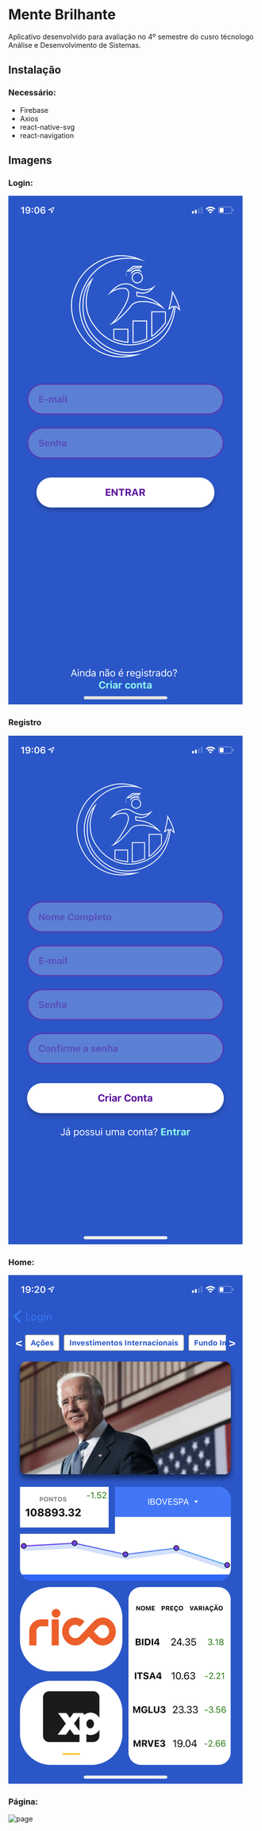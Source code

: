 # Mente Brilhante

Aplicativo desenvolvido para avaliação no 4º semestre do cusro técnologo Análise e Desenvolvimento de Sistemas.

## Instalação

### Necessário:
- Firebase
- Axios
- react-native-svg
- react-navigation

## Imagens

### Login:
![login](https://github.com/xyaanz/mente-brilhante/blob/main/SCREENSHOTS/login.png?raw=true)

### Registro
![register](https://github.com/xyaanz/mente-brilhante/blob/main/SCREENSHOTS/register.png?raw=true)

### Home:
![home](https://github.com/xyaanz/mente-brilhante/blob/main/SCREENSHOTS/home.png?raw=true)

### Página:
![page](https://github.com/xyaanz/mente-brilhante/blob/main/SCREENSHOTS/page.png?raw=true)



 
